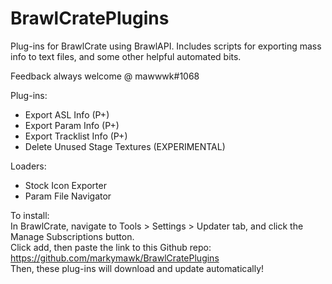 # BrawlCratePlugins
Plug-ins for BrawlCrate using BrawlAPI. Includes scripts for exporting mass info to text files, and some other helpful automated bits.

Feedback always welcome @ mawwwk#1068

Plug-ins:
- Export ASL Info (P+)
- Export Param Info (P+)
- Export Tracklist Info (P+)
- Delete Unused Stage Textures (EXPERIMENTAL)

Loaders:
- Stock Icon Exporter
- Param File Navigator

To install:  
In BrawlCrate, navigate to Tools > Settings > Updater tab, and click the Manage Subscriptions button.  
Click add, then paste the link to this Github repo: https://github.com/markymawk/BrawlCratePlugins  
Then, these plug-ins will download and update automatically!  
